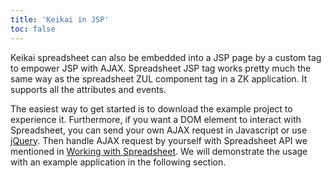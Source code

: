 ```yaml
---
title: 'Keikai in JSP'
toc: false
---
```

Keikai spreadsheet can also be embedded into a JSP page by a custom tag
to empower JSP with AJAX. Spreadsheet JSP tag works pretty much the same way as
the spreadsheet ZUL component tag in a ZK application. It supports all the attributes and events. 

The easiest way to get started is to download the example project to experience it. Furthermore, if you want a DOM element
to interact with Spreadsheet, you can send your own AJAX request in Javascript or use [jQuery](http://jquery.com). Then handle AJAX request by
yourself with Spreadsheet API we mentioned in [Working with Spreadsheet]({{site.devref}}/Working_with_Spreadsheet). We will demonstrate the usage with an example application in the following section.
